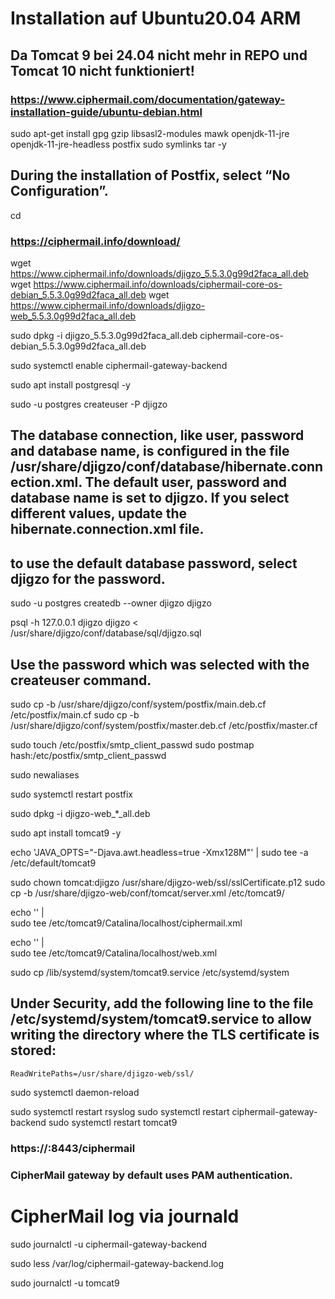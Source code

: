 # Installation auf Ubuntu20.04 ARM
## Da Tomcat 9 bei 24.04 nicht mehr in REPO und Tomcat 10 nicht funktioniert!

### https://www.ciphermail.com/documentation/gateway-installation-guide/ubuntu-debian.html

sudo apt-get install gpg gzip libsasl2-modules mawk openjdk-11-jre openjdk-11-jre-headless postfix sudo symlinks tar -y

## During the installation of Postfix, select “No Configuration”.

cd

### https://ciphermail.info/download/

wget https://www.ciphermail.info/downloads/djigzo_5.5.3.0g99d2faca_all.deb
wget https://www.ciphermail.info/downloads/ciphermail-core-os-debian_5.5.3.0g99d2faca_all.deb
wget https://www.ciphermail.info/downloads/djigzo-web_5.5.3.0g99d2faca_all.deb

sudo dpkg -i djigzo_5.5.3.0g99d2faca_all.deb ciphermail-core-os-debian_5.5.3.0g99d2faca_all.deb

sudo systemctl enable ciphermail-gateway-backend

sudo apt install postgresql -y

sudo -u postgres createuser -P djigzo

## The database connection, like user, password and database name, is configured in the file /usr/share/djigzo/conf/database/hibernate.connection.xml. The default user, password and database name is set to djigzo. If you select different values, update the hibernate.connection.xml file.

## to use the default database password, select djigzo for the password.

sudo -u postgres createdb --owner djigzo djigzo

psql -h 127.0.0.1 djigzo djigzo < /usr/share/djigzo/conf/database/sql/djigzo.sql

## Use the password which was selected with the createuser command.

sudo cp -b /usr/share/djigzo/conf/system/postfix/main.deb.cf /etc/postfix/main.cf
sudo cp -b /usr/share/djigzo/conf/system/postfix/master.deb.cf /etc/postfix/master.cf

sudo touch /etc/postfix/smtp_client_passwd
sudo postmap hash:/etc/postfix/smtp_client_passwd

sudo newaliases

sudo systemctl restart postfix

sudo dpkg -i djigzo-web_*_all.deb

sudo apt install tomcat9 -y

echo 'JAVA_OPTS="-Djava.awt.headless=true -Xmx128M"' | sudo tee -a /etc/default/tomcat9

sudo chown tomcat:djigzo /usr/share/djigzo-web/ssl/sslCertificate.p12
sudo cp -b /usr/share/djigzo-web/conf/tomcat/server.xml /etc/tomcat9/

echo '<Context docBase="/usr/share/djigzo-web/djigzo.war" />' | \
sudo tee /etc/tomcat9/Catalina/localhost/ciphermail.xml

echo '<Context docBase="/usr/share/djigzo-web/djigzo-portal.war" />' | \
sudo tee /etc/tomcat9/Catalina/localhost/web.xml

sudo cp /lib/systemd/system/tomcat9.service /etc/systemd/system

## Under Security, add the following line to the file /etc/systemd/system/tomcat9.service to allow writing the directory where the TLS certificate is stored:
    ReadWritePaths=/usr/share/djigzo-web/ssl/

sudo systemctl daemon-reload

sudo systemctl restart rsyslog
sudo systemctl restart ciphermail-gateway-backend
sudo systemctl restart tomcat9

### https://<FQDN>:8443/ciphermail
### CipherMail gateway by default uses PAM authentication. 

# CipherMail log via journald

sudo journalctl -u ciphermail-gateway-backend

sudo less /var/log/ciphermail-gateway-backend.log

sudo journalctl -u tomcat9
